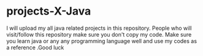 # projects-X-Java
I will upload my all java related projects in this repository. People who will visit/follow this repository make sure you don't copy my code. Make sure you learn java or any any programming language well and use my codes as a reference .Good luck 

